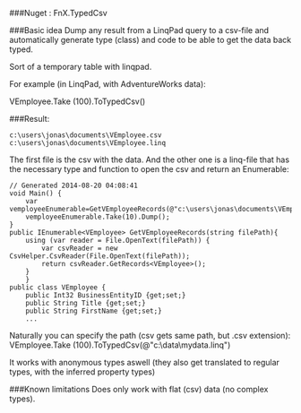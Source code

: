 ###Nuget : FnX.TypedCsv 

###Basic idea 
Dump any result from a LinqPad query to a csv-file and automatically generate type (class) and code to be able to get the data back typed.

Sort of a temporary table with linqpad.

For example (in LinqPad, with AdventureWorks data):

VEmployee.Take (100).ToTypedCsv()

###Result:

    c:\users\jonas\documents\VEmployee.csv
    c:\users\jonas\documents\VEmployee.linq

The first file is the csv with the data.
And the other one is a linq-file that has the necessary type and function to open the csv and return an Enumerable:

    // Generated 2014-08-20 04:08:41
    void Main() {
        var vemployeeEnumerable=GetVEmployeeRecords(@"c:\users\jonas\documents\VEmployee.csv");
        vemployeeEnumerable.Take(10).Dump();	        
    }
    public IEnumerable<VEmployee> GetVEmployeeRecords(string filePath){
        using (var reader = File.OpenText(filePath)) {
            var csvReader = new CsvHelper.CsvReader(File.OpenText(filePath));
            return csvReader.GetRecords<VEmployee>();
	    }
        }	
    public class VEmployee {
        public Int32 BusinessEntityID {get;set;}
        public String Title {get;set;}
        public String FirstName {get;set;}
        ...

Naturally you can specify the path (csv gets same path, but .csv extension):
VEmployee.Take (100).ToTypedCsv(@"c:\data\mydata.linq") 

It works with anonymous types aswell (they also get translated to regular types, with the inferred property types)

###Known limitations
Does only work with flat (csv) data (no complex types).
